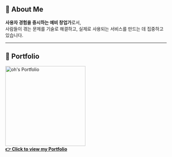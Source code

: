 ## 👋 About Me
**사용자 경험을 중시하는 예비 창업가**로서,  
사람들이 겪는 문제를 기술로 해결하고, 실제로 사용되는 서비스를 만드는 데 집중하고 있습니다.

---

<h2>📁 Portfolio</h2>

<p>
  <a href="https://oh79-portfoilo.vercel.app/" target="_blank">
    <img src="https://github.com/user-attachments/assets/fb8f051e-c59a-4ae1-87c7-b951196bed1b" alt="oh's Portfolio" width="250"/><br/>
    <strong>👉 Click to view my Portfolio</strong>
  </a>
</p>
